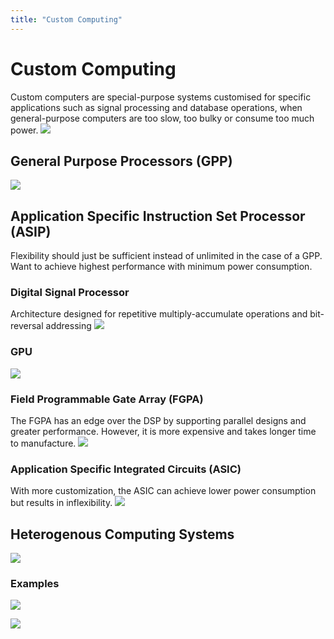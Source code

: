 ```yaml
---
title: "Custom Computing"
---
```

# Custom Computing
Custom computers are special-purpose systems customised for specific applications such as signal processing and database operations, when general-purpose computers are too slow, too bulky or consume too much power.
![](https://i.imgur.com/IOeTzL3.png)
## General Purpose Processors (GPP)
![](https://i.imgur.com/8Pb4wxX.png)
## Application Specific Instruction Set Processor (ASIP)
Flexibility should just be sufficient instead of unlimited in the case of a GPP. Want to achieve highest performance with minimum power consumption.
### Digital Signal Processor
Architecture designed for repetitive multiply-accumulate operations and bit-reversal addressing
![](https://i.imgur.com/EmiqEPe.png)
### GPU
![](https://i.imgur.com/z6axDdF.png)
### Field Programmable Gate Array (FGPA)
The FGPA has an edge over the DSP by supporting parallel designs and greater performance. However, it is more expensive and takes longer time to manufacture.
![](https://i.imgur.com/ZmCuK2Q.png)
### Application Specific Integrated Circuits (ASIC)
With more customization, the ASIC can achieve lower power consumption but results in inflexibility.
![](https://i.imgur.com/mDl88Ff.png)
## Heterogenous Computing Systems
![](https://i.imgur.com/kLTUz76.png)
### Examples
![](https://i.imgur.com/3t91lPz.png)

![](https://i.imgur.com/sR7PQjo.png)

